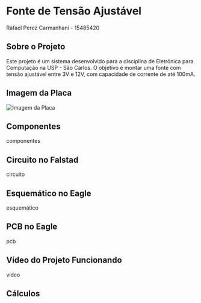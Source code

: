 # Fonte de Tensão Ajustável
Rafael Perez Carmanhani - 15485420

## Sobre o Projeto
Este projeto é um sistema desenvolvido para a disciplina de Eletrônica para Computação na USP - São Carlos. O objetivo é montar uma fonte com tensão ajustável entre 3V e 12V, com capacidade de corrente de até 100mA.

## Imagem da Placa
![Imagem da Placa](![circuit-20240718-1843](https://github.com/user-attachments/assets/69f93133-f5cd-4352-a940-03354beb9abd)
)

## Componentes
componentes

## Circuito no Falstad
circuito

## Esquemático no Eagle
esquemático

## PCB no Eagle
pcb

## Vídeo do Projeto Funcionando
vídeo

## Cálculos

